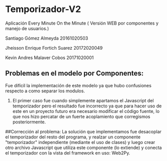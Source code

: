 
# Temporizador-V2

Aplicación Every Minute On the Minute ( Versión WEB por componentes y manejo de usuarios.) 

Santiago Gómez Almeyda 20161020503

Jheisson Enrique Fortich Suarez 20172020049

Kevin Andres Malaver Cobos 20171020001


## Problemas en el modelo por Componentes:  
Fue difícil la implementación de este modelo ya que hubo confusiones respecto a como separar los modulos.  

1. El primer caso fue cuando simplemente apartamos el Javascript del temporizador pero el resultado fue incorrecto ya que para hacer uso de este en un proyecto futuro era necesario modificar el código fuente, lo que nos hizo percatar de un fuerte acoplamiento que corregismos posteriormente.

##Corrección al problema:
La solución que implementamos fue desacoplar el temporizador del resto del programa, y realzar un componente "temporizador" independiente (mediante el uso de clases) y luego crear otro archivo Javascript que utiliza este componente (lo extiende) y conecta el temporizador con la vista del framework en uso: Web2Py.
